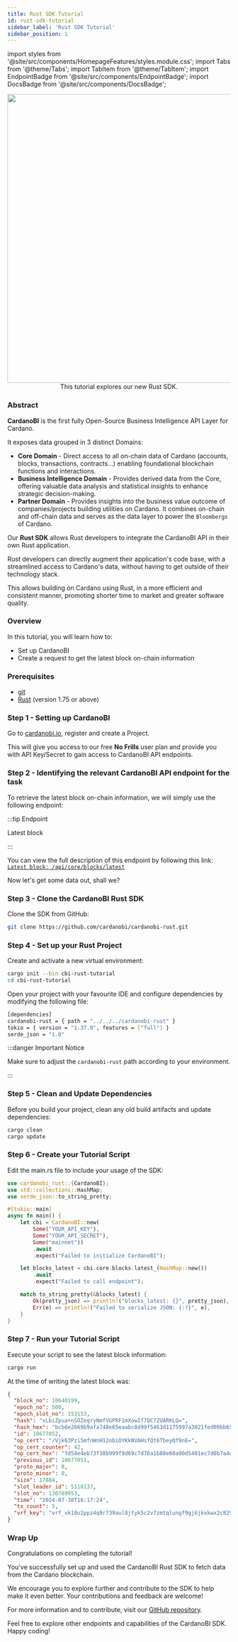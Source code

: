 ```yaml
---
title: Rust SDK Tutorial
id: rust-sdk-tutorial
sidebar_label: 'Rust SDK Tutorial' 
sidebar_position: 1
---
```


import styles from '@site/src/components/HomepageFeatures/styles.module.css'; 
import Tabs from '@theme/Tabs';
import TabItem from '@theme/TabItem';
import EndpointBadge from '@site/src/components/EndpointBadge'; 
import DocsBadge from '@site/src/components/DocsBadge'; 


<!-- ## Rust 3.0 SDK Tutorial -->
<center>
<img src="/img/tutorials/rust.sdk.webp" width="650" style={{ borderRadius: '35px' }} />
</center>

<center>
This tutorial explores our new Rust SDK.
</center>

### Abstract

**CardanoBI** is the first fully Open-Source Business Intelligence API Layer for Cardano.

It exposes data grouped in 3 distinct Domains:

- **Core Domain** - Direct access to all on-chain data of Cardano (accounts, blocks, transactions, contracts...) enabling foundational blockchain functions and interactions.
- **Business Intelligence Domain** - Provides derived data from the Core, offering valuable data analysis and statistical insights to enhance strategic decision-making.
- **Partner Domain** - Provides insights into the business value outcome of companies/projects building utilities on Cardano. It combines on-chain and off-chain data and serves as the data layer to power the `Bloombergs` of Cardano.

Our **Rust SDK** allows Rust developers to integrate the CardanoBI API in their own Rust application.

Rust developers can directly augment their application's code base, with a streamlined access to Cardano's data, without having to get outside of their technology stack.

This allows building on Cardano using Rust, in a more efficient and consistent manner, promoting shorter time to market and greater software quality.

### Overview

In this tutorial, you will learn how to:
- Set up CardanoBI
- Create a request to get the latest block on-chain information

### Prerequisites
- [git](https://git-scm.com/)
- [Rust](https://www.rust-lang.org/tools/install) (version 1.75 or above)

### Step 1 - Setting up CardanoBI

Go to [cardanobi.io](https://cardanobi.io/), register and create a Project. 

This will give you access to our free **No Frills** user plan and provide you with API Key/Secret to gain access to CardanoBI API endpoints.


### Step 2 - Identifying the relevant CardanoBI API endpoint for the task

To retrieve the latest block on-chain information, we will simply use the following endpoint:

:::tip Endpoint 

<EndpointBadge type="GET"/> Latest block<br/>

:::

You can view the full description of this endpoint by following this link:<br/>
[<DocsBadge type="docs"/> `Latest block: /api/core/blocks/latest`](https://docs.cardanobi.io/docs/core-domain/Blocks/#get-latest-block)

Now let's get some data out, shall we?

### Step 3 - Clone the CardanoBI Rust SDK

Clone the SDK from GitHub:

```bash
git clone https://github.com/cardanobi/cardanobi-rust.git
```

### Step 4 - Set up your Rust Project

Create and activate a new virtual environment:

```bash
cargo init --bin cbi-rust-tutorial
cd cbi-rust-tutorial
```

Open your project with your favourite IDE and configure dependencies by modifying the following file:

```bash title="Cargo.toml"
[dependencies]
cardanobi-rust = { path = "../../../cardanobi-rust" }
tokio = { version = "1.37.0", features = ["full"] }
serde_json = "1.0"
```

:::danger Important Notice

Make sure to adjust the `cardanobi-rust` path according to your environment.

:::

### Step 5 - Clean and Update Dependencies

Before you build your project, clean any old build artifacts and update dependencies:

```bash
cargo clean
cargo update
```

### Step 6 - Create your Tutorial Script

Edit the main.rs file to include your usage of the SDK:


```rust title="main.rs"
use cardanobi_rust::{CardanoBI}; 
use std::collections::HashMap;
use serde_json::to_string_pretty;

#[tokio::main]
async fn main() {
    let cbi = CardanoBI::new(
        Some("YOUR_API_KEY"), 
        Some("YOUR_API_SECRET"), 
        Some("mainnet"))
        .await
        .expect("Failed to initialize CardanoBI");

    let blocks_latest = cbi.core.blocks.latest_(HashMap::new())
        .await
        .expect("Failed to call endpoint");

    match to_string_pretty(&blocks_latest) {
        Ok(pretty_json) => println!("blocks_latest: {}", pretty_json),
        Err(e) => println!("Failed to serialize JSON: {:?}", e),
    }
}

```

### Step 7 - Run your Tutorial Script

Execute your script to see the latest block information:

```bash
cargo run
```

At the time of writing the latest block was:

```json
{
  "block_no": 10640199,
  "epoch_no": 500,
  "epoch_slot_no": 153153,
  "hash": "vLbiZpua+nSOZeqryNmfVGPRF1mXowIf7QC7ZUARKLQ=",
  "hash_hex": "bcb6e2669b9afa748e65eaabc8d99f5463d1175997a3021fed00bb65401128b4",
  "id": 10677052,
  "op_cert": "/Vjk63Pzi5mfnWnH12obiOYKkNVAHsfQt6TbeyQf9nE=",
  "op_cert_counter": 42,
  "op_cert_hex": "fd58e4eb73f38b999f9d69c7d76a1b88e60a90d5401ec7d0b7a4db7b241ff671",
  "previous_id": 10677051,
  "proto_major": 8,
  "proto_minor": 0,
  "size": 17884,
  "slot_leader_id": 5118137,
  "slot_no": 130789953,
  "time": "2024-07-30T16:17:24",
  "tx_count": 5,
  "vrf_key": "vrf_vk10u2ppz4q9r739aul8jtyk5c2v7zmtqlungf9gj6jkxkwx2c8296swd4ef3"
}
```

### Wrap Up

Congratulations on completing the tutorial!

You've successfully set up and used the CardanoBI Rust SDK to fetch data from the Cardano blockchain.

We encourage you to explore further and contribute to the SDK to help make it even better. Your contributions and feedback are welcome!

For more information and to contribute, visit our [GitHub repository](https://github.com/cardanobi/cardanobi-rust).

Feel free to explore other endpoints and capabilities of the CardanoBI SDK. Happy coding!


